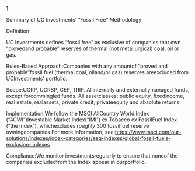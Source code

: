 1



Summary of UC Investments’ “Fossil Free” Methodology

Definition:

UC Investments defines “fossil free” as exclusive of companies that own “provedand probable” reserves of thermal (not metallurgical) coal, oil or gas.

Rules-Based Approach:Companies with any amountof “proved and probable”fossil fuel (thermal coal, oiland/or gas) reserves areexcluded from UCInvestments’ portfolio.

Scope:UCRP, UCRSP, GEP, TRIP. Allinternally and externallymanaged funds, except forcommingled funds. All assetclasses: public equity, fixedincome, real estate, realassets, private credit, privateequity and absolute returns.

Implementation:We follow the MSCI AllCountry World Index (“ACWI”)Investable Market Index(“IMI”) ex Tobacco ex FossilFuel Index (“the Index”), whichexcludes roughly 300 fossilfuel reserve owningcompanies.For more information, see:https://www.msci.com/our-solutions/indexes/index-categories/esg-indexes/global-fossil-fuels-exclusion-indexes

Compliance:We monitor investmentsregularly to ensure that noneof the companies excludedfrom the Index appear in ourportfolio.